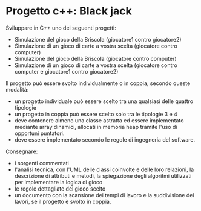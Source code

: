 # Progetto c++: Black jack
Sviluppare in C++ uno dei seguenti progetti:
  - Simulazione del gioco della Briscola (giocatore1 contro giocatore2)
  - Simulazione di un gioco di carte a vostra scelta (giocatore contro computer)
  - Simulazione del gioco della Briscola (giocatore contro computer)
  - Simulazione di un gioco di carte a vostra scelta (giocatore contro computer e giocatore1 contro giocatore2)

Il progetto può essere svolto individualmente o in coppia, secondo queste modalità:
- un progetto individuale può essere scelto tra una qualsiasi delle quattro tipologie
- un progetto in coppia può essere scelto solo tra le tipologie 3 e 4
- deve contenere almeno una classe astratta ed essere implementato mediante array dinamici, allocati in memoria heap tramite l'uso di opportuni puntatori.
- deve essere implementato secondo le regole di ingegneria del software.

Consegnare:
- i sorgenti commentati
- l'analisi tecnica, con l'UML delle classi coinvolte e delle loro relazioni, la descrizione di attributi e metodi, la spiegazione degli algoritmi utilizzati per implementare la logica di gioco
- le regole dettagliate del gioco scelto
- un documento con la scansione dei tempi di lavoro e la suddivisione dei lavori, se il progetto è svolto in coppia. 
